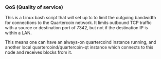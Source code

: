 ### QoS (Quality of service) ###

This is a Linux bash script that will set up tc to limit the outgoing bandwidth for connections to the Quartercoin network. It limits outbound TCP traffic with a source or destination port of 7342, but not if the destination IP is within a LAN.

This means one can have an always-on quartercoind instance running, and another local quartercoind/quartercoin-qt instance which connects to this node and receives blocks from it.
